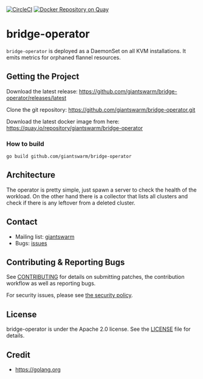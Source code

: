 [![CircleCI](https://circleci.com/gh/giantswarm/bridge-operator.svg?&style=shield)](https://circleci.com/gh/giantswarm/bridge-operator) [![Docker Repository on Quay](https://quay.io/repository/giantswarm/bridge-operator/status "Docker Repository on Quay")](https://quay.io/repository/giantswarm/bridge-operator)

# bridge-operator

`bridge-operator` is deployed as a DaemonSet on all KVM installations. It emits metrics for orphaned flannel resources.

## Getting the Project

Download the latest release:
https://github.com/giantswarm/bridge-operator/releases/latest

Clone the git repository: https://github.com/giantswarm/bridge-operator.git

Download the latest docker image from here:
https://quay.io/repository/giantswarm/bridge-operator


### How to build

```
go build github.com/giantswarm/bridge-operator
```

## Architecture

The operator is pretty simple, just spawn a server to check the health of the workload. On the other hand there is a collector that lists all clusters and check if there is any leftover from a deleted cluster.

## Contact

- Mailing list: [giantswarm](https://groups.google.com/forum/!forum/giantswarm)
- Bugs: [issues](https://github.com/giantswarm/bridge-operator/issues)

## Contributing & Reporting Bugs

See [CONTRIBUTING](CONTRIBUTING.md) for details on submitting patches, the
contribution workflow as well as reporting bugs.

For security issues, please see [the security policy](SECURITY.md).


## License

bridge-operator is under the Apache 2.0 license. See the [LICENSE](LICENSE) file
for details.


## Credit
- https://golang.org
